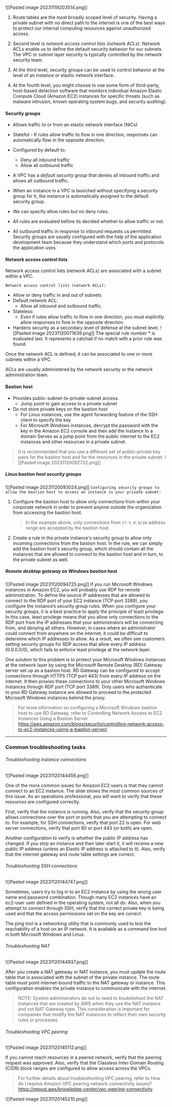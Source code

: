 ![[Pasted image 20231119203514.png]]
1. Route tables are the most broadly scoped level of security. Having a private subnet with no direct path to the internet is one of the best ways to protect our internal computing resources against unauthorized access.

2. Second level is *network access control lists (network ACLs)*. Network ACLs enable us to define the default security behavior for our subnets. The VPC or subnet layer security is typically controlled by the network security team. 

3. At the third level, security groups can be used to control behavior at the level of an instance or elastic network interface.

4. At the fourth level, you might choose to use some form of third-party, host-based detection software that monitors individual Amazon Elastic Compute Cloud (Amazon EC2) instances for specific threats (such as malware intrusion, known operating system bugs, and security auditing).

#### Security groups
- Allows traffic to or from an elastic network interface (NICs)
- Stateful - If rules allow traffic to flow in one direction, responses can automatically flow in the opposite direction.
- Configured by default to:
	- Deny all inbound traffic
	- Allow all outbound traffic

- A VPC has a *default security group* that denies all inbound traffic and allows all outbound traffic.
- When an instance in a VPC is launched without specifying a security group for it, the instance is automatically assigned to the default security group.
- We can specify allow rules but no deny rules.
- All rules are evaluated before its decided whether to allow traffic or not.
- All outbound traffic in response to inbound requests us permitted.
Security groups are usually configured with the help of the application development team because they understand which ports and protocols the application uses.

#### Network access control lists
Network access control lists (network ACLs) are associated with a subnet within a VPC.

`Network access control lists (network ACLs):`
- Allow or deny traffic in and out of subnets
- Default network ACL:
	- Allow all inbound and outbound traffic.
- Stateless:
	- Even if rules allow traffic to flow in one direction, you must explicitly allow responses to flow in the opposite direction.
- Hardens security as a secondary level of defense at the subnet level.
![[Pasted image 20231120071639.png]]
The special rule number \* is evaluated last. It represents a catchall if no match with a prior rule was found.

Once the network ACL is defined, it can be associated to one or more subnets within a VPC.

ACLs are usually administered by the network security or the network administration team.


#### Bastion host
- Provides public-subnet-to-private-subnet access.
	- Jump point to gain access to a private subnet
- Do not store private keys on the bastion host
	- For Linux instances, use the agent forwarding feature of the SSH client to specify the key
	- For Microsoft Windows instances, decrypt the password with the key in the Amazon EC2 console and then add the instance to a domain
Serves as a jump point from the public internet to the EC2 instances and other resources in a private subnet. 

> It is recommended that you use a different set of public-private key pairs for the bastion host and for the resources in the private subnet.
![[Pasted image 20231120092722.png]]


##### Linux bastion host security groups
![[Pasted image 20231120093024.png]]
`Configuring security groups to allow the bastion host to access an instance in your private subnet:`
1. Configure the bastion host to allow only connections from within your corporate network in order to prevent anyone outside the organization from accessing the bastion host.
   > In the example above, only connections from `17.5.0.0/16` address range are accepted by the bastion host. 
   
2. Create a rule in the private instance's security group to allow only incoming connections from the bastion host. In the rule, we can simply add the bastion host's security group, which should contain all the instances that are allowed to connect to the bastion host and in turn, to the private subnet as well.
   
##### Remote desktop gateway as Windows bastion host
![[Pasted image 20231120094725.png]]
If you run Microsoft Windows instances in Amazon EC2, you will probably use RDP for remote administration. To define the source IP addresses that are allowed to connect to the RDP port of your EC2 instance (TCP port 3389), you configure the instance’s security group rules. When you configure your security groups, it is a best practice to apply the principle of least privilege. In this case, least privilege means that you allow only connections to the RDP port from the IP addresses that your administrators will be connecting from, and denying all others. However, in cases where an administrator could connect from anywhere on the internet, it could be difficult to determine which IP addresses to allow. As a result, we often see customers setting security groups for RDP access that allow every IP address (0.0.0.0/0), which fails to enforce least privilege at the network layer.

One solution to this problem is to protect your Microsoft Windows instances at the network layer by using the Microsoft Remote Desktop (RD) Gateway server set up as a bastion host. RD Gateway can be configured to accept connections through HTTPS (TCP port 443) from every IP address on the internet. It then proxies these connections to your other Microsoft Windows instances through RDP port (TCP port 3389). Only users who authenticate to your RD Gateway instance are allowed to proceed to the protected Microsoft Windows instances behind the proxy.

> For more information on configuring a Microsoft Windows bastion host to use RD Gateway, refer to Controlling Network Access to EC2 Instances Using a Bastion Server https://aws.amazon.com/blogs/security/controlling-network-access-to-ec2-instances-using-a-bastion-server/

----
### Common troubleshooting tasks

###### Troubleshooting instance connections
![[Pasted image 20231120144456.png]]

One of the more common issues for Amazon EC2 users is that they cannot connect to an EC2 instance. The slide shows the most common sources of this issue. As an operations professional, you will want to verify that these resources are configured correctly.

First, verify that the instance is running. Also, verify that the security group allows connections over the port or ports that you are attempting to connect to. For example, for SSH connections, verify that port 22 is open. For web server connections, verify that port 80 or port 443 (or both) are open.

Another configuration to verify is whether the public IP address has changed. If you stop an instance and then later start it, it will receive a new public IP address (unless an Elastic IP address is attached to it). Also, verify that the internet gateway and route table settings are correct.

###### Troubleshooting SSH connections
![[Pasted image 20231120144747.png]]

Sometimes, users try to log in to an EC2 instance by using the wrong user name and password combination. Though many EC2 instances have an ec2-user user defined in the operating system, not all do. Also, when you attempt to connect through SSH, verify that the correct private key is being used and that the access permissions set on the key are correct.

The ping tool is a networking utility that is commonly used to test the reachability of a host on an IP network. It is available as a command line tool in both Microsoft Windows and Linux.

###### Troubleshooting NAT
![[Pasted image 20231120144937.png]]

After you create a NAT gateway or NAT instance, you must update the route table that is associated with the subnet of the private instance. The route table must point internet-bound traffic to the NAT gateway or instance. This configuration enables the private instance to communicate with the internet.

> NOTE: System administrators do not to need to troubleshoot the NAT instances that are created by AWS when they use the NAT instance and not NAT Gateway type. This consideration is important for companies that modify the NAT instances to reflect their own security rules or processes.


###### Troubleshooting VPC peering
![[Pasted image 20231120145112.png]]

If you cannot reach resources in a peered network, verify that the peering request was approved. Also, verify that the Classless Inter-Domain Routing (CIDR) block ranges are configured to allow access across the VPCs.

> For further details about troubleshooting VPC peering, refer to How do I resolve Amazon VPC peering network connectivity issues? https://repost.aws/knowledge-center/vpc-peering-connectivity

![[Pasted image 20231120145210.png]]

